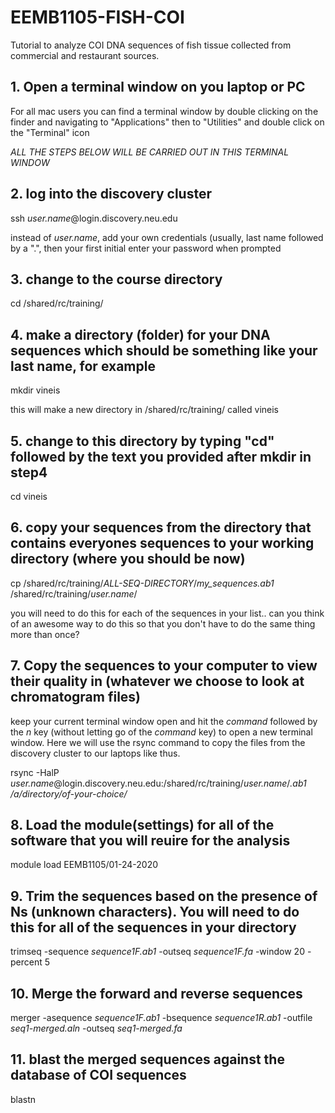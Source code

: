 # EEMB1105-FISH-COI
Tutorial to analyze COI DNA sequences of fish tissue collected from commercial and restaurant sources.

## 1.  Open a terminal window on you laptop or PC
For all mac users you can find a terminal window by double clicking on the finder and navigating to "Applications" then to "Utilities" and double click on the "Terminal" icon  

*ALL THE STEPS BELOW WILL BE CARRIED OUT IN THIS TERMINAL WINDOW*

## 2. log into the discovery cluster

ssh *user.name*@login.discovery.neu.edu 

instead of *user.name*, add your own credentials (usually, last name followed by a ".", then your first initial enter your password when prompted 

## 3. change to the course directory

cd /shared/rc/training/

## 4. make a directory (folder) for your DNA sequences which should be something like your last name, for example

mkdir vineis

this will make a new directory in /shared/rc/training/ called vineis

## 5. change to this directory by typing "cd" followed by the text you provided after mkdir in step4

cd vineis

## 6. copy your sequences from the directory that contains everyones sequences to your working directory (where you should be now)

cp /shared/rc/training/*ALL-SEQ-DIRECTORY*/*my_sequences.ab1* /shared/rc/training/*user.name*/

you will need to do this for each of the sequences in your list.. can you think of an awesome way to do this so that you don't have to do the same thing more than once?

## 7. Copy the sequences to your computer to view their quality in (whatever we choose to look at chromatogram files)
keep your current terminal window open and hit the *command* followed by the *n* key (without letting go of the *command* key) to open a new terminal window.  Here we will use the rsync command to copy the files from the discovery cluster to our laptops like thus.

rsync -HalP *user.name*@login.discovery.neu.edu:/shared/rc/training/*user.name*/*.ab1* */a/directory/of-your-choice/*

## 8.  Load the module(settings) for all of the software that you will reuire for the analysis

 module load EEMB1105/01-24-2020

## 9.  Trim the sequences based on the presence of Ns (unknown characters). You will need to do this for all of the sequences in your directory   

trimseq -sequence *sequence1F.ab1* -outseq *sequence1F.fa* -window 20 -percent 5

## 10.  Merge the forward and reverse sequences

merger -asequence *sequence1F.ab1* -bsequence *sequence1R.ab1* -outfile *seq1-merged.aln* -outseq *seq1-merged.fa*

## 11.  blast the merged sequences against the database of COI sequences

blastn 

